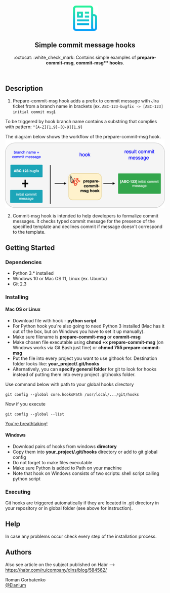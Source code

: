 <p align="center">
  <a href="https://github.com/Elanlum/python_git_hooks">
    <img src="images/logo.png" alt="Logo" width="80" height="80">
  </a>

  <h2 align="center">Simple commit message hooks</h2>

  <p align="center">
    :octocat: :white_check_mark: Contains simple examples of <b>prepare-commit-msg</b>, <b>commit-msg** hooks</b>.
  </p>
<br>


## Description

1. Prepare-commit-msg hook adds a prefix to commit message with Jira ticket from a branch name in brackets 
(ex. ```ABC-123-bugfix -> [ABC-123] initial commit msg```).

To be triggered by hook branch name contains a substring that complies with pattern: `````^[A-Z]{1,9}-[0-9]{1,9}`````

The diagram below shows the workflow of the prepare-commit-msg hook.
![diagram](./images/prepare-commit-msg.png)

2. Commit-msg hook is intended to help developers to formalize commit messages. It checks typed commit message for the presence of the specified template and declines commit if message doesn't correspond to the template.

## Getting Started

### Dependencies

* Python 3.* installed
* Windows 10 or Mac OS 11, Linux (ex. Ubuntu)
* Git 2.3

### Installing

#### Mac OS or Linux

* Download file with hook - **python script**
* For Python hook you're also going to need Python 3 installed (Mac has it out of the box, but on Windows you have to set it up manually).
* Make sure filename is **prepare-commit-msg** or **commit-msg**
* Make chosen file executable using **chmod +x prepare-commit-msg** (on Windows works via Git Bash just fine) or **chmod 755 prepare-commit-msg**
* Put the file into every project you want to use githook for. Destination folder looks like: **your_project/.git/hooks**
* Alternatively, you can **specify general folder** for git to look for hooks instead of putting them into every project .git/hooks folder.

Use command below with path to your global hooks directory

```git config --global core.hooksPath /usr/local/.../git/hooks```

Now if you execute

```git config --global --list```

<ins>You're breathtaking!</ins>

#### Windows

* Download pairs of hooks from windows **directory**
* Copy them into **your_project/.git/hooks** directory or add to git global config
* Do not forget to make files executable
* Make sure Python is added to Path on your machine
* Note that hook on Windows consists of two scripts: shell script calling python script

### Executing

Git hooks are triggered automatically if they are located in .git directory in your repository or in global folder (see above for instruction).

## Help

In case any problems occur check every step of the installation process.

## Authors

Also see article on the subject published on Habr --> https://habr.com/ru/company/dins/blog/584562/

Roman Gorbatenko  
[@Elanlum](roman.gorabtenko@gmail.com)
